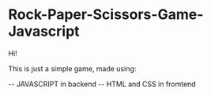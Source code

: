 # Rock-Paper-Scissors-Game-Javascript

Hi!

This is just a simple game, made using:

-- JAVASCRIPT in backend
-- HTML and CSS in fromtend
